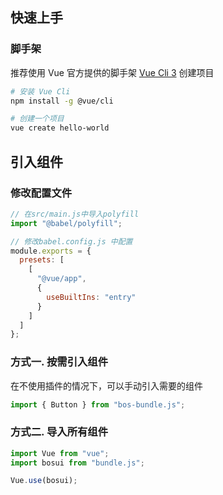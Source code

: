 ## 快速上手

### 脚手架

推荐使用 Vue 官方提供的脚手架 [Vue Cli 3](https://cli.vuejs.org/zh/) 创建项目

```bash
# 安装 Vue Cli
npm install -g @vue/cli

# 创建一个项目
vue create hello-world
```

## 引入组件

### 修改配置文件

```js
// 在src/main.js中导入polyfill
import "@babel/polyfill";

// 修改babel.config.js 中配置
module.exports = {
  presets: [
    [
      "@vue/app",
      {
        useBuiltIns: "entry"
      }
    ]
  ]
};
```

### 方式一. 按需引入组件

在不使用插件的情况下，可以手动引入需要的组件

```js
import { Button } from "bos-bundle.js";
```

### 方式二. 导入所有组件

```js
import Vue from "vue";
import bosui from "bundle.js";

Vue.use(bosui);
```
